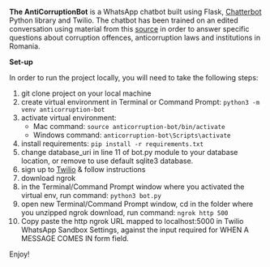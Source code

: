 **The AntiCorruptionBot** is a WhatsApp chatbot built using Flask, [Chatterbot](https://chatterbot.readthedocs.io/en/stable/index.html) Python library and Twilio. 
The chatbot has been trained on an edited conversation using material from this [source](http://www.ecba.org/extdocserv/projects/ace/20160114_ACE_CountryreportRomania.pdf) in order to answer specific questions about corruption offences, anticorruption laws and institutions in Romania.

**Set-up**

In order to run the project locally, you will need to take the following steps:

1. git clone project on your local machine
2. create virtual environment in Terminal or Command Prompt: `python3 -m venv anticorruption-bot`
3. activate virtual environment: 
   - Mac command: `source anticorruption-bot/bin/activate`
   - Windows command: `anticorruption-bot\Scripts\activate`
4. install requirements: `pip install -r requirements.txt`
5. change database_uri in line 11 of bot.py module to your database location, or remove to use default sqlite3 database.
6. sign up to [Twilio](https://www.twilio.com/try-twilio) & follow instructions
7. download ngrok
8. in the Terminal/Command Prompt window where you activated the virtual env, run command: `python3 bot.py`
9. open new Terminal/Command Prompt window, cd in the folder where you unzipped ngrok download, run command: `ngrok http 500`
10. Copy paste the http ngrok URL mapped to localhost:5000 in Twilio WhatsApp Sandbox Settings, against the input required for WHEN A MESSAGE COMES IN form field.

Enjoy!
